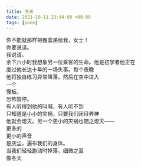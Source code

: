```yaml
---
title: 冬天
date: 2021-10-11 23:44:00 +08:00
tags: [poem]
---
```


你不能就那样把餐盒递给我，女士！   
你要说请。    
我说请。  
余下六小时我想象另一位乘客的生命。他是初学者他正在  
度过他长达十年的一场失事。每个夜晚  
他将独自练习异常降落，然后在空中进入  
一个   
慢板。    
恐怖暂停。    
有人听得到他的叫喊，有人听不到   
只知道是小小的灾祸，只要我们闭目养神  
他就会熄灭。另一个更小的灾祸也随之熄灭——  
更多的  
更小的声音  
是灰尘，遍布我们的身体。  
当我们轻轻跑动时掉落，细微之至  
像冬天  
